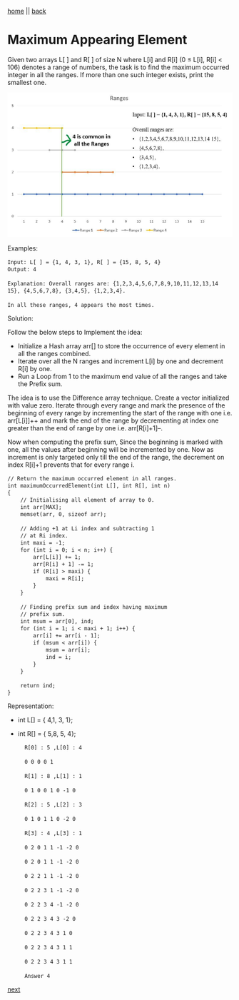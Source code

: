 [home](../../readme.md) || [back](./majorityElement.md)

# Maximum Appearing Element

Given two arrays L[ ] and R[ ] of size N where L[i] and R[i] (0 ≤ L[i], R[i] < 106) denotes a range of numbers, the task is to find the maximum occurred integer in all the ranges. If more than one such integer exists, print the smallest one.

![alt text](maximum-appearing-element-in-ranges.jpg)

Examples:

    Input: L[ ] = {1, 4, 3, 1}, R[ ] = {15, 8, 5, 4}
    Output: 4

    Explanation: Overall ranges are: {1,2,3,4,5,6,7,8,9,10,11,12,13,14 15}, {4,5,6,7,8}, {3,4,5}, {1,2,3,4}.

    In all these ranges, 4 appears the most times.

Solution:

Follow the below steps to Implement the idea:

- Initialize a Hash array arr[] to store the occurrence of every element in all the ranges combined.
- Iterate over all the N ranges and increment L[i] by one and decrement R[i] by one.
- Run a Loop from 1 to the maximum end value of all the ranges and take the Prefix sum.

The idea is to use the Difference array technique. Create a vector initialized with value zero. Iterate through every range and mark the presence of the beginning of every range by incrementing the start of the range with one i.e. arr[L[i]]++ and mark the end of the range by decrementing at index one greater than the end of range by one i.e. arr[R[i]+1]–.

Now when computing the prefix sum, Since the beginning is marked with one, all the values after beginning will be incremented by one. Now as increment is only targeted only till the end of the range, the decrement on index R[i]+1 prevents that for every range i.

    // Return the maximum occurred element in all ranges.
    int maximumOccurredElement(int L[], int R[], int n)
    {
        // Initialising all element of array to 0.
        int arr[MAX];
        memset(arr, 0, sizeof arr);

        // Adding +1 at Li index and subtracting 1
        // at Ri index.
        int maxi = -1;
        for (int i = 0; i < n; i++) {
            arr[L[i]] += 1;
            arr[R[i] + 1] -= 1;
            if (R[i] > maxi) {
                maxi = R[i];
            }
        }

        // Finding prefix sum and index having maximum
        // prefix sum.
        int msum = arr[0], ind;
        for (int i = 1; i < maxi + 1; i++) {
            arr[i] += arr[i - 1];
            if (msum < arr[i]) {
                msum = arr[i];
                ind = i;
            }
        }

        return ind;
    }

Representation:

- int L[] = { 4,1, 3, 1};
- int R[] = { 5,8, 5, 4};

        R[0] : 5 ,L[0] : 4

        0 0 0 0 1

        R[1] : 8 ,L[1] : 1

        0 1 0 0 1 0 -1 0

        R[2] : 5 ,L[2] : 3

        0 1 0 1 1 0 -2 0

        R[3] : 4 ,L[3] : 1

        0 2 0 1 1 -1 -2 0

        0 2 0 1 1 -1 -2 0

        0 2 2 1 1 -1 -2 0

        0 2 2 3 1 -1 -2 0

        0 2 2 3 4 -1 -2 0

        0 2 2 3 4 3 -2 0

        0 2 2 3 4 3 1 0

        0 2 2 3 4 3 1 1

        0 2 2 3 4 3 1 1

        Answer 4

[next](../techniques.md)
